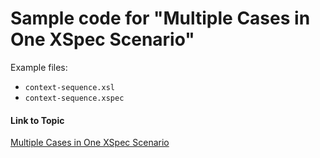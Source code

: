 # Sample code for "Multiple Cases in One XSpec Scenario"

Example files:

* `context-sequence.xsl`
* `context-sequence.xspec`


#### Link to Topic
[Multiple Cases in One XSpec Scenario](https://medium.com/@xspectacles/multiple-cases-in-one-xspec-scenario-8adf3d39a1cf)
